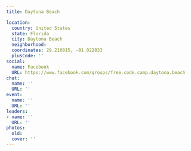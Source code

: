 ```yaml
---
title: Daytona Beach

location:
  country: United States
  state: Florida
  city: Daytona Beach
  neighborhood: 
  coordinates: 29.210815, -81.022833
  plusCode: ''
social:
  name: Facebook
  URL: https://www.facebook.com/groups/free.code.camp.daytona.beach
chat:
  name: ''
  URL: ''
event:
  name: ''
  URL: ''
leaders:
- name: ''
  URL: ''
photos:
  old: 
  cover: ''
---
```


